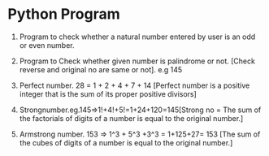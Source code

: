 # Python Program

1. Program to check whether a natural number entered by user is an odd or even number.


2. Program to Check whether given number is palindrome or not. [Check reverse and original no are same or not]. e.g 145


3. Perfect number. 28 = 1 + 2 + 4 + 7 + 14 [Perfect number is a positive integer that is the sum of its proper positive divisors]


4. Strongnumber.eg.145=>1!+4!+5!=1+24+120=145[Strong no = The sum of the factorials of digits of a number is equal to the original number.]


5. Armstrong number. 153 => 1^3 + 5^3 +3^3 = 1+125+27= 153 [The sum of the cubes of digits of a number is equal to the original number.]



